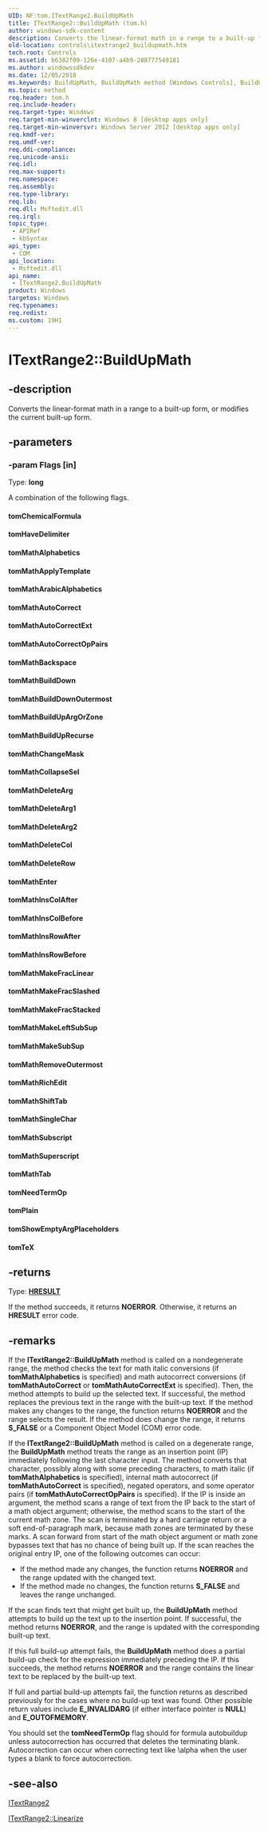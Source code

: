 ```yaml
---
UID: NF:tom.ITextRange2.BuildUpMath
title: ITextRange2::BuildUpMath (tom.h)
author: windows-sdk-content
description: Converts the linear-format math in a range to a built-up form, or modifies the current built-up form.
old-location: controls\itextrange2_buildupmath.htm
tech.root: Controls
ms.assetid: b6382f09-126e-4107-a4b9-288777549181
ms.author: windowssdkdev
ms.date: 12/05/2018
ms.keywords: BuildUpMath, BuildUpMath method [Windows Controls], BuildUpMath method [Windows Controls],ITextRange2 interface, ITextRange2 interface [Windows Controls],BuildUpMath method, ITextRange2.BuildUpMath, ITextRange2::BuildUpMath, controls.itextrange2_buildupmath, tom/ITextRange2::BuildUpMath, tomChemicalFormula, tomHaveDelimiter, tomMathAlphabetics, tomMathApplyTemplate, tomMathArabicAlphabetics, tomMathAutoCorrect, tomMathAutoCorrectExt, tomMathAutoCorrectOpPairs, tomMathBackspace, tomMathBuildDown, tomMathBuildDownOutermost, tomMathBuildUpArgOrZone, tomMathBuildUpRecurse, tomMathChangeMask, tomMathCollapseSel, tomMathDeleteArg, tomMathDeleteArg1, tomMathDeleteArg2, tomMathDeleteCol, tomMathDeleteRow, tomMathEnter, tomMathInsColAfter, tomMathInsColBefore, tomMathInsRowAfter, tomMathInsRowBefore, tomMathMakeFracLinear, tomMathMakeFracSlashed, tomMathMakeFracStacked, tomMathMakeLeftSubSup, tomMathMakeSubSup, tomMathRemoveOutermost, tomMathRichEdit, tomMathShiftTab, tomMathSingleChar, tomMathSubscript, tomMathSuperscript, tomMathTab, tomNeedTermOp, tomPlain, tomShowEmptyArgPlaceholders, tomTeX
ms.topic: method
req.header: tom.h
req.include-header: 
req.target-type: Windows
req.target-min-winverclnt: Windows 8 [desktop apps only]
req.target-min-winversvr: Windows Server 2012 [desktop apps only]
req.kmdf-ver: 
req.umdf-ver: 
req.ddi-compliance: 
req.unicode-ansi: 
req.idl: 
req.max-support: 
req.namespace: 
req.assembly: 
req.type-library: 
req.lib: 
req.dll: Msftedit.dll
req.irql: 
topic_type:
 - APIRef
 - kbSyntax
api_type:
 - COM
api_location:
 - Msftedit.dll
api_name:
 - ITextRange2.BuildUpMath
product: Windows
targetos: Windows
req.typenames: 
req.redist: 
ms.custom: 19H1
---
```


# ITextRange2::BuildUpMath


## -description


Converts the linear-format math in a range to a built-up form, or modifies the current built-up form.


## -parameters




### -param Flags [in]

Type: <b>long</b>

A combination of the following flags.

<a id="tomChemicalFormula"></a>
<a id="tomchemicalformula"></a>
<a id="TOMCHEMICALFORMULA"></a>


#### tomChemicalFormula

<a id="tomHaveDelimiter"></a>
<a id="tomhavedelimiter"></a>
<a id="TOMHAVEDELIMITER"></a>


#### tomHaveDelimiter

<a id="tomMathAlphabetics_"></a>
<a id="tommathalphabetics_"></a>
<a id="TOMMATHALPHABETICS_"></a>


#### tomMathAlphabetics

<a id="tomMathApplyTemplate"></a>
<a id="tommathapplytemplate"></a>
<a id="TOMMATHAPPLYTEMPLATE"></a>


#### tomMathApplyTemplate

<a id="tomMathArabicAlphabetics____"></a>
<a id="tommatharabicalphabetics____"></a>
<a id="TOMMATHARABICALPHABETICS____"></a>


#### tomMathArabicAlphabetics

<a id="tomMathAutoCorrect"></a>
<a id="tommathautocorrect"></a>
<a id="TOMMATHAUTOCORRECT"></a>


#### tomMathAutoCorrect

<a id="tomMathAutoCorrectExt"></a>
<a id="tommathautocorrectext"></a>
<a id="TOMMATHAUTOCORRECTEXT"></a>


#### tomMathAutoCorrectExt

<a id="tomMathAutoCorrectOpPairs"></a>
<a id="tommathautocorrectoppairs"></a>
<a id="TOMMATHAUTOCORRECTOPPAIRS"></a>


#### tomMathAutoCorrectOpPairs

<a id="tomMathBackspace"></a>
<a id="tommathbackspace"></a>
<a id="TOMMATHBACKSPACE"></a>


#### tomMathBackspace

<a id="tomMathBuildDown"></a>
<a id="tommathbuilddown"></a>
<a id="TOMMATHBUILDDOWN"></a>


#### tomMathBuildDown

<a id="tomMathBuildDownOutermost"></a>
<a id="tommathbuilddownoutermost"></a>
<a id="TOMMATHBUILDDOWNOUTERMOST"></a>


#### tomMathBuildDownOutermost

<a id="tomMathBuildUpArgOrZone_"></a>
<a id="tommathbuildupargorzone_"></a>
<a id="TOMMATHBUILDUPARGORZONE_"></a>


#### tomMathBuildUpArgOrZone

<a id="tomMathBuildUpRecurse"></a>
<a id="tommathbuilduprecurse"></a>
<a id="TOMMATHBUILDUPRECURSE"></a>


#### tomMathBuildUpRecurse

<a id="tomMathChangeMask"></a>
<a id="tommathchangemask"></a>
<a id="TOMMATHCHANGEMASK"></a>


#### tomMathChangeMask

<a id="tomMathCollapseSel"></a>
<a id="tommathcollapsesel"></a>
<a id="TOMMATHCOLLAPSESEL"></a>


#### tomMathCollapseSel

<a id="tomMathDeleteArg"></a>
<a id="tommathdeletearg"></a>
<a id="TOMMATHDELETEARG"></a>


#### tomMathDeleteArg

<a id="tomMathDeleteArg1"></a>
<a id="tommathdeletearg1"></a>
<a id="TOMMATHDELETEARG1"></a>


#### tomMathDeleteArg1

<a id="tomMathDeleteArg2"></a>
<a id="tommathdeletearg2"></a>
<a id="TOMMATHDELETEARG2"></a>


#### tomMathDeleteArg2

<a id="tomMathDeleteCol"></a>
<a id="tommathdeletecol"></a>
<a id="TOMMATHDELETECOL"></a>


#### tomMathDeleteCol

<a id="tomMathDeleteRow"></a>
<a id="tommathdeleterow"></a>
<a id="TOMMATHDELETEROW"></a>


#### tomMathDeleteRow

<a id="tomMathEnter"></a>
<a id="tommathenter"></a>
<a id="TOMMATHENTER"></a>


#### tomMathEnter

<a id="tomMathInsColAfter"></a>
<a id="tommathinscolafter"></a>
<a id="TOMMATHINSCOLAFTER"></a>


#### tomMathInsColAfter

<a id="tomMathInsColBefore"></a>
<a id="tommathinscolbefore"></a>
<a id="TOMMATHINSCOLBEFORE"></a>


#### tomMathInsColBefore

<a id="tomMathInsRowAfter"></a>
<a id="tommathinsrowafter"></a>
<a id="TOMMATHINSROWAFTER"></a>


#### tomMathInsRowAfter

<a id="tomMathInsRowBefore"></a>
<a id="tommathinsrowbefore"></a>
<a id="TOMMATHINSROWBEFORE"></a>


#### tomMathInsRowBefore

<a id="tomMathMakeFracLinear_"></a>
<a id="tommathmakefraclinear_"></a>
<a id="TOMMATHMAKEFRACLINEAR_"></a>


#### tomMathMakeFracLinear

<a id="tomMathMakeFracSlashed"></a>
<a id="tommathmakefracslashed"></a>
<a id="TOMMATHMAKEFRACSLASHED"></a>


#### tomMathMakeFracSlashed

<a id="tomMathMakeFracStacked"></a>
<a id="tommathmakefracstacked"></a>
<a id="TOMMATHMAKEFRACSTACKED"></a>


#### tomMathMakeFracStacked

<a id="tomMathMakeLeftSubSup"></a>
<a id="tommathmakeleftsubsup"></a>
<a id="TOMMATHMAKELEFTSUBSUP"></a>


#### tomMathMakeLeftSubSup

<a id="tomMathMakeSubSup"></a>
<a id="tommathmakesubsup"></a>
<a id="TOMMATHMAKESUBSUP"></a>


#### tomMathMakeSubSup

<a id="tomMathRemoveOutermost"></a>
<a id="tommathremoveoutermost"></a>
<a id="TOMMATHREMOVEOUTERMOST"></a>


#### tomMathRemoveOutermost

<a id="tomMathRichEdit"></a>
<a id="tommathrichedit"></a>
<a id="TOMMATHRICHEDIT"></a>


#### tomMathRichEdit

<a id="tomMathShiftTab"></a>
<a id="tommathshifttab"></a>
<a id="TOMMATHSHIFTTAB"></a>


#### tomMathShiftTab

<a id="tomMathSingleChar_"></a>
<a id="tommathsinglechar_"></a>
<a id="TOMMATHSINGLECHAR_"></a>


#### tomMathSingleChar

<a id="tomMathSubscript"></a>
<a id="tommathsubscript"></a>
<a id="TOMMATHSUBSCRIPT"></a>


#### tomMathSubscript

<a id="tomMathSuperscript"></a>
<a id="tommathsuperscript"></a>
<a id="TOMMATHSUPERSCRIPT"></a>


#### tomMathSuperscript

<a id="tomMathTab"></a>
<a id="tommathtab"></a>
<a id="TOMMATHTAB"></a>


#### tomMathTab

<a id="tomNeedTermOp"></a>
<a id="tomneedtermop"></a>
<a id="TOMNEEDTERMOP"></a>


#### tomNeedTermOp

<a id="tomPlain"></a>
<a id="tomplain"></a>
<a id="TOMPLAIN"></a>


#### tomPlain

<a id="tomShowEmptyArgPlaceholders"></a>
<a id="tomshowemptyargplaceholders"></a>
<a id="TOMSHOWEMPTYARGPLACEHOLDERS"></a>


#### tomShowEmptyArgPlaceholders

<a id="tomTeX_"></a>
<a id="tomtex_"></a>
<a id="TOMTEX_"></a>


#### tomTeX


## -returns



Type: <b><a href="https://msdn.microsoft.com/4553cafc-450e-4493-a4d4-cb6e2f274d46">HRESULT</a></b>

If the method succeeds, it returns <b>NOERROR</b>. Otherwise, it returns an <b>HRESULT</b> error code.




## -remarks



If the <b>ITextRange2::BuildUpMath</b> method is called on a nondegenerate range, the method checks the text for math italic conversions (if <b>tomMathAlphabetics</b> is specified) and math autocorrect conversions (if <b>tomMathAutoCorrect</b> or <b>tomMathAutoCorrectExt</b> is specified). Then, the method attempts to build up the selected text. If successful, the method replaces the previous text in the range with the built-up text. If the method makes any changes to the range, the function returns <b>NOERROR</b> and the range selects the result. If the method does change the range, it returns <b>S_FALSE</b> or a Component Object Model (COM) error code.


If the <b>ITextRange2::BuildUpMath</b> method is called on a degenerate range, the <b>BuildUpMath</b> method treats the range as an insertion point (IP) immediately following the last character input. The method converts that character, possibly along with some preceding characters, to math italic (if <b>tomMathAlphabetics</b> is specified), internal math autocorrect (if <b>tomMathAutoCorrect</b> is specified), negated operators, and some operator pairs  (if <b>tomMathAutoCorrectOpPairs</b> is specified). If the IP is inside an argument, the method scans a range of text from the IP back to the start of a math object argument; otherwise, the method scans to the start of the current math zone. The scan is terminated by a hard carriage return or a soft end-of-paragraph mark, because math zones are terminated by these marks. A scan forward from start of the math object argument or math zone bypasses text that has no chance of being built up. If the scan reaches the original entry IP, one of the following outcomes can occur:


<ul>
<li>If the method made any changes, the function returns <b>NOERROR</b> and the range updated with the changed text.</li>
<li>If the method made no changes, the function returns <b>S_FALSE</b> and leaves the range unchanged.
</li>
</ul>
If the scan finds text that might get built up, the <b>BuildUpMath</b> method attempts to build up the text up to the insertion point. If successful, the method returns <b>NOERROR</b>, and the range is updated with the corresponding built-up text. 


If this full build-up attempt fails, the <b>BuildUpMath</b> method does a partial build-up check for the expression immediately preceding the IP. If this succeeds, the method returns <b>NOERROR</b> and the range contains the linear text to be replaced by the built-up text.


If full and partial build-up attempts fail, the function returns as described previously for the cases where no build-up text was found. Other possible return values include <b>E_INVALIDARG</b> (if either interface pointer is <b>NULL</b>) and <b>E_OUTOFMEMORY</b>. 


You should set the <b>tomNeedTermOp</b> flag should for formula autobuildup unless autocorrection has occurred that deletes the terminating blank. Autocorrection can occur when correcting text like \alpha when the user types a blank to force autocorrection. 




## -see-also




<a href="https://msdn.microsoft.com/905f0967-8b99-45ed-a1cc-19d49e919a65">ITextRange2</a>



<a href="https://msdn.microsoft.com/9906547b-e31c-48a6-961e-0b7f5c0c0506">ITextRange2::Linearize</a>
 

 

